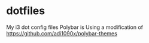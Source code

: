 # dotfiles
My i3 dot config files
Polybar is Using a modification of https://github.com/adi1090x/polybar-themes
